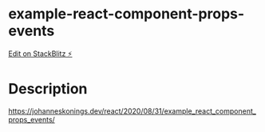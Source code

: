 # example-react-component-props-events

[Edit on StackBlitz ⚡️](https://stackblitz.com/edit/example-react-component-props-events)

# Description

https://johanneskonings.dev/react/2020/08/31/example_react_component_props_events/

